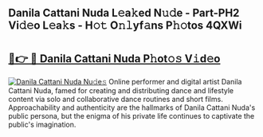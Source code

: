## Danila Cattani Nuda L𝚎a𝚔ed N𝚞𝚍e - Part-PH2 Vi𝚍𝚎o L𝚎a𝚔s - H𝚘𝚝 O𝚗𝚕yf𝚊ns P𝚑𝚘tos 4QXWi

# <h2><a href="http://kfc6wko.oniu.top/?m=Danila+Cattani+Nuda">🔗👉 🔴 Danila Cattani Nuda P𝚑ot𝚘𝚜 V𝚒d𝚎o</a></h2>

[![Danila Cattani Nuda Nu𝚍e𝚜](https://i.imgur.com/0qMVB7G.gif)](http://kfc6wko.oniu.top/?m=Danila+Cattani+Nuda)
Online performer and digital artist Danila Cattani Nuda, famed for creating and distributing dance and lifestyle content via solo and collaborative dance routines and short films. Approachability and authenticity are the hallmarks of Danila Cattani Nuda's public persona, but the enigma of his private life continues to captivate the public's imagination.  

